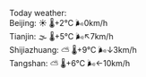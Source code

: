 Today weather:  
Beijing: ☀️   🌡️+2°C 🌬️0km/h  
Tianjin: 🌫  🌡️+5°C 🌬️↖7km/h  
Shijiazhuang: ⛅️  🌡️+9°C 🌬️↓3km/h  
Tangshan: ⛅️  🌡️+6°C 🌬️←10km/h  
